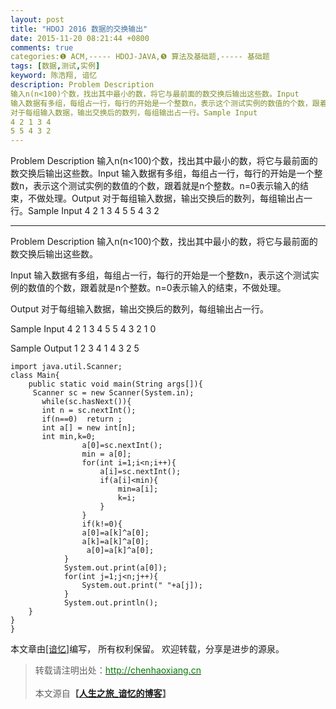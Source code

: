 ```yaml
---
layout: post
title: "HDOJ 2016 数据的交换输出"
date: 2015-11-20 08:21:44 +0800
comments: true
categories:❶ ACM,----- HDOJ-JAVA,❺ 算法及基础题,----- 基础题
tags: [数据,测试,实例]
keyword: 陈浩翔, 谙忆
description: Problem Description 
输入n(n<100)个数，找出其中最小的数，将它与最前面的数交换后输出这些数。Input 
输入数据有多组，每组占一行，每行的开始是一个整数n，表示这个测试实例的数值的个数，跟着就是n个整数。n=0表示输入的结束，不做处理。Output 
对于每组输入数据，输出交换后的数列，每组输出占一行。Sample Input 
4 2 1 3 4 
5 5 4 3 2 
---
```



Problem Description 
输入n(n<100)个数，找出其中最小的数，将它与最前面的数交换后输出这些数。Input 
输入数据有多组，每组占一行，每行的开始是一个整数n，表示这个测试实例的数值的个数，跟着就是n个整数。n=0表示输入的结束，不做处理。Output 
对于每组输入数据，输出交换后的数列，每组输出占一行。Sample Input 
4 2 1 3 4 
5 5 4 3 2
<!-- more -->
----------

Problem Description
输入n(n<100)个数，找出其中最小的数，将它与最前面的数交换后输出这些数。

 

Input
输入数据有多组，每组占一行，每行的开始是一个整数n，表示这个测试实例的数值的个数，跟着就是n个整数。n=0表示输入的结束，不做处理。
 

Output
对于每组输入数据，输出交换后的数列，每组输出占一行。
 

Sample Input
4 2 1 3 4
5 5 4 3 2 1
0
 

Sample Output
1 2 3 4
1 4 3 2 5


```
import java.util.Scanner; 
class Main{ 
    public static void main(String args[]){ 
     Scanner sc = new Scanner(System.in);  
       while(sc.hasNext()){ 
       int n = sc.nextInt(); 
       if(n==0)  return ; 
       int a[] = new int[n]; 
       int min,k=0; 
                a[0]=sc.nextInt(); 
                min = a[0]; 
                for(int i=1;i<n;i++){ 
                    a[i]=sc.nextInt(); 
                    if(a[i]<min){ 
                        min=a[i]; 
                        k=i; 
                    } 
                } 
                if(k!=0){
                a[0]=a[k]^a[0]; 
                a[k]=a[k]^a[0]; 
                 a[0]=a[k]^a[0]; 
            }
            System.out.print(a[0]); 
            for(int j=1;j<n;j++){ 
                System.out.print(" "+a[j]); 
            } 
            System.out.println(); 
    } 
} 
}

```

本文章由<a href="http://chenhaoxiang.cn/">[谙忆]</a>编写， 所有权利保留。 
欢迎转载，分享是进步的源泉。
<blockquote cite='陈浩翔'>
<p background-color='#D3D3D3'>转载请注明出处：<a href='http://chenhaoxiang.cn'><font color="green">http://chenhaoxiang.cn</font></a><br><br>
本文源自<strong>【<a href='http://chenhaoxiang.cn' target='_blank'>人生之旅_谙忆的博客</a>】</strong></p>
</blockquote>
